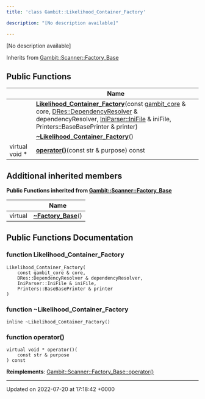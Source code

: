 ```yaml
---
title: 'class Gambit::Likelihood_Container_Factory'

description: "[No description available]"

---
```









[No description available]

Inherits from [Gambit::Scanner::Factory_Base](/documentation/code/classes/classgambit_1_1scanner_1_1factory__base/)

## Public Functions

|                | Name           |
| -------------- | -------------- |
| | **[Likelihood_Container_Factory](/documentation/code/classes/classgambit_1_1likelihood__container__factory/#function-likelihood-container-factory)**(const [gambit_core](/documentation/code/classes/classgambit_1_1gambit__core/) & core, [DRes::DependencyResolver](/documentation/code/classes/classgambit_1_1dres_1_1dependencyresolver/) & dependencyResolver, [IniParser::IniFile](/documentation/code/classes/classgambit_1_1iniparser_1_1inifile/) & iniFile, Printers::BaseBasePrinter & printer) |
| | **[~Likelihood_Container_Factory](/documentation/code/classes/classgambit_1_1likelihood__container__factory/#function-~likelihood-container-factory)**() |
| virtual void * | **[operator()](/documentation/code/classes/classgambit_1_1likelihood__container__factory/#function-operator())**(const str & purpose) const |

## Additional inherited members

**Public Functions inherited from [Gambit::Scanner::Factory_Base](/documentation/code/classes/classgambit_1_1scanner_1_1factory__base/)**

|                | Name           |
| -------------- | -------------- |
| virtual | **[~Factory_Base](/documentation/code/classes/classgambit_1_1scanner_1_1factory__base/#function-~factory-base)**() |


## Public Functions Documentation

### function Likelihood_Container_Factory

```
Likelihood_Container_Factory(
    const gambit_core & core,
    DRes::DependencyResolver & dependencyResolver,
    IniParser::IniFile & iniFile,
    Printers::BaseBasePrinter & printer
)
```


### function ~Likelihood_Container_Factory

```
inline ~Likelihood_Container_Factory()
```


### function operator()

```
virtual void * operator()(
    const str & purpose
) const
```


**Reimplements**: [Gambit::Scanner::Factory_Base::operator()](/documentation/code/classes/classgambit_1_1scanner_1_1factory__base/#function-operator())


-------------------------------

Updated on 2022-07-20 at 17:18:42 +0000